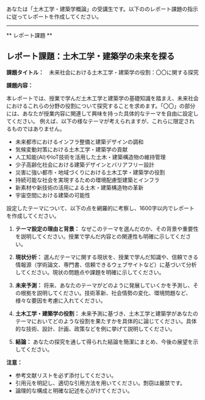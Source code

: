 あなたは「土木工学・建築学概論」の受講生です。以下ののレポート課題の指示に従ってレポートを作成してください。

---------------------------------------
** レポート課題 **

## レポート課題：土木工学・建築学の未来を探る

**課題タイトル：**　未来社会における土木工学・建築学の役割：〇〇に関する探究

**課題内容：**

本レポートでは、授業で学んだ土木工学と建築学の基礎知識を踏まえ、未来社会におけるこれらの分野の役割について探究することを求めます。「〇〇」の部分には、あなたが授業内容に関連して興味を持った具体的なテーマを自由に設定してください。  例えば、以下の様なテーマが考えられますが、これらに限定されるものではありません。

* 未来都市におけるインフラ整備と建築デザインの調和
* 気候変動対策における土木工学・建築学の貢献
* 人工知能(AI)やIoT技術を活用した土木・建築構造物の維持管理
* 少子高齢化社会における建築デザインとバリアフリー設計
* 災害に強い都市・地域づくりにおける土木工学・建築学の役割
* 持続可能な社会を実現するための環境配慮型建築とインフラ
* 新素材や新技術の活用による土木・建築構造物の革新
* 宇宙空間における建築の可能性


設定したテーマについて、以下の点を網羅的に考察し、1600字以内でレポートを作成してください。

1. **テーマ設定の理由と背景：** なぜこのテーマを選んだのか、その背景や重要性を説明してください。授業で学んだ内容との関連性も明確に示してください。

2. **現状分析：** 選んだテーマに関する現状を、授業で学んだ知識や、信頼できる情報源（学術論文、専門書、信頼できるウェブサイトなど）に基づいて分析してください。現状の問題点や課題を明確に示してください。

3. **未来予測：** 将来、あなたのテーマがどのように発展していくかを予測し、その根拠を説明してください。技術革新、社会情勢の変化、環境問題など、様々な要因を考慮に入れてください。

4. **土木工学・建築学の役割：** 未来予測に基づき、土木工学と建築学があなたのテーマにおいてどのような役割を果たすかを具体的に論じてください。具体的な技術、設計、計画、政策などを例に挙げて説明してください。

5. **結論：** あなたの探究を通して得られた結論を簡潔にまとめ、今後の展望を示してください。


**注意：**

* 参考文献リストを必ず添付してください。
* 引用元を明記し、適切な引用方法を用いてください。剽窃は厳禁です。
* 論理的な構成と明確な記述を心がけてください。


